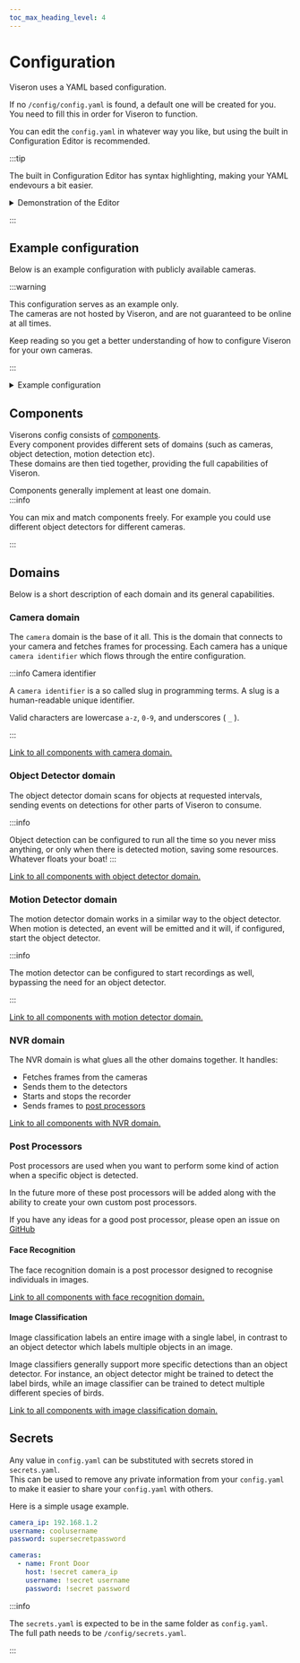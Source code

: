 ```yaml
---
toc_max_heading_level: 4
---
```


# Configuration

Viseron uses a YAML based configuration.

If no `/config/config.yaml` is found, a default one will be created for you.<br />
You need to fill this in order for Viseron to function. <br />

You can edit the `config.yaml` in whatever way you like, but using the built in Configuration Editor is recommended.

:::tip

The built in Configuration Editor has syntax highlighting, making your YAML endevours a bit easier.

<details>
  <summary>Demonstration of the Editor</summary>

<p align="center">
  <img src="/img/screenshots/Viseron-demo-configuration.gif" alt-text="Configuration Editor"/>
</p>

</details>

:::

## Example configuration

Below is an example configuration with publicly available cameras.

:::warning

This configuration serves as an example only.<br />
The cameras are not hosted by Viseron, and are not guaranteed to be online at all times.

Keep reading so you get a better understanding of how to configure Viseron for your own cameras.

:::

<details><summary>Example configuration</summary>

```yaml title="/config/config.yaml"
ffmpeg:
  camera:
    viseron_camera:
      name: Camera 1
      host: 195.196.36.242
      path: /mjpg/video.mjpg
      port: 80
      stream_format: mjpeg
      fps: 6
      recorder:
        idle_timeout: 1
        codec: h264
    viseron_camera2:
      name: Camera 2
      host: storatorg.halmstad.se
      path: /mjpg/video.mjpg
      stream_format: mjpeg
      port: 443
      fps: 2
      protocol: https
      recorder:
        idle_timeout: 1
        codec: h264
    viseron_camera3:
      name: Camera 3
      host: 195.196.36.242
      path: /mjpg/video.mjpg
      port: 80
      stream_format: mjpeg
      fps: 6
      recorder:
        idle_timeout: 1
        codec: h264

mog2:
  motion_detector:
    cameras:
      viseron_camera:
        fps: 1
      viseron_camera2:
        fps: 1

background_subtractor:
  motion_detector:
    cameras:
      viseron_camera3:
        fps: 1
        mask:
          - coordinates:
              - x: 400
                y: 200
              - x: 1000
                y: 200
              - x: 1000
                y: 750
              - x: 400
                y: 750

darknet:
  object_detector:
    cameras:
      viseron_camera:
        fps: 1
        scan_on_motion_only: false
        labels:
          - label: person
            confidence: 0.8
            trigger_recorder: true
      viseron_camera2:
        fps: 1
        labels:
          - label: person
            confidence: 0.8
            trigger_recorder: true
      viseron_camera3:
        fps: 1
        labels:
          - label: person
            confidence: 0.8
            trigger_recorder: true

nvr:
  viseron_camera:
  viseron_camera2:
  viseron_camera3:

webserver:

logger:
  default_level: debug
```

</details>

## Components

Viserons config consists of [components](/components-explorer).<br />
Every component provides different sets of domains (such as cameras, object detection, motion detection etc).<br />
These domains are then tied together, providing the full capabilities of Viseron.

Components generally implement at least one domain.<br />
:::info

You can mix and match components freely. For example you could use different object detectors for different cameras.

:::

## Domains

Below is a short description of each domain and its general capabilities.

### Camera domain

The `camera` domain is the base of it all.
This is the domain that connects to your camera and fetches frames for processing.
Each camera has a unique `camera identifier` which flows through the entire configuration.

:::info Camera identifier

A `camera identifier` is a so called slug in programming terms.
A slug is a human-readable unique identifier.

Valid characters are lowercase `a-z`, `0-9`, and underscores ( `_` ).

:::

[Link to all components with camera domain.](/components-explorer?tags=camera)

### Object Detector domain

The object detector domain scans for objects at requested intervals, sending events on detections for other parts of Viseron to consume.

:::info

Object detection can be configured to run all the time so you never miss anything, or only when there is detected motion, saving some resources.<br/>
Whatever floats your boat!
:::

[Link to all components with object detector domain.](/components-explorer?tags=object_detector)

### Motion Detector domain

The motion detector domain works in a similar way to the object detector.
When motion is detected, an event will be emitted and it will, if configured, start the object detector.

:::info

The motion detector can be configured to start recordings as well, bypassing the need for an object detector.

:::

[Link to all components with motion detector domain.](/components-explorer?tags=motion_detector)

### NVR domain

The NVR domain is what glues all the other domains together.
It handles:

- Fetches frames from the cameras
- Sends them to the detectors
- Starts and stops the recorder
- Sends frames to [post processors](#post-processors)

[Link to all components with NVR domain.](/components-explorer?tags=nvr)

### Post Processors

Post processors are used when you want to perform some kind of action when a specific object is detected.

In the future more of these post processors will be added along with the ability to create your own custom post processors.

If you have any ideas for a good post processor, please open an issue on [GitHub](https://github.com/roflcoopter/viseron/issues)

#### Face Recognition

The face recognition domain is a post processor designed to recognise individuals in images.

[Link to all components with face recognition domain.](/components-explorer?tags=face_recognition)

#### Image Classification

Image classification labels an entire image with a single label, in contrast to an object detector which labels multiple objects in an image.

Image classifiers generally support more specific detections than an object detector.
For instance, an object detector might be trained to detect the label birds, while an image classifier can be trained to detect multiple different species of birds.

[Link to all components with image classification domain.](/components-explorer?tags=image_classification)

## Secrets

Any value in `config.yaml` can be substituted with secrets stored in `secrets.yaml`.<br />
This can be used to remove any private information from your `config.yaml` to make it easier to share your `config.yaml` with others.

Here is a simple usage example.<br />

```yaml title="/config/secrets.yaml"
camera_ip: 192.168.1.2
username: coolusername
password: supersecretpassword
```

```yaml title="/config/config.yaml"
cameras:
  - name: Front Door
    host: !secret camera_ip
    username: !secret username
    password: !secret password
```

:::info

The `secrets.yaml` is expected to be in the same folder as `config.yaml`.<br />
The full path needs to be `/config/secrets.yaml`.

:::
